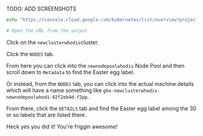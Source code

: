 TODO: ADD SCREENSHOTS

```bash
echo "https://console.cloud.google.com/kubernetes/list/overview?project=$PROJECT_ID"

# Open the URL from the output
```

Click on the `newclusterwhodis`cluster.

Click the `NODES` tab.

From here you can click into the `newnodepoolwhodis` Node Pool and then scroll down to `Metadata` to find the Easter egg label.


Or instead, from the `NODES` tab, you can click into the actual machine details which will have a name something like `gke-newclusterwhodis-newnodepoolwhodi-82f2eb4d-f2pp`.

From there, click the `DETAILS` tab and find the Easter egg label among the 30 or so labels that are listed there. 

Heck yes you did it! You're friggin awesome!